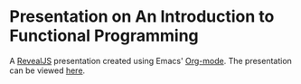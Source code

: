 # Presentation on An Introduction to Functional Programming

A [RevealJS](http://lab.hakim.se/reveal-js/#/) presentation created using Emacs' [Org-mode](http://orgmode.org/).  The presentation can be viewed [here](https://tmciver.github.io/intro-to-fp-presentation).
